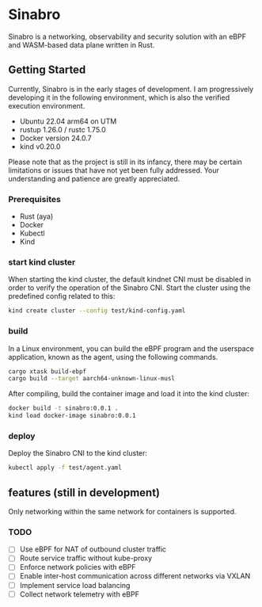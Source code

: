 # Sinabro

Sinabro is a networking, observability and security solution with an eBPF and WASM-based data plane written in Rust.

## Getting Started

Currently, Sinabro is in the early stages of development. I am progressively developing it in the following environment, which is also the verified execution environment.

- Ubuntu 22.04 arm64 on UTM
- rustup 1.26.0 / rustc 1.75.0
- Docker version 24.0.7
- kind v0.20.0

Please note that as the project is still in its infancy, there may be certain limitations or issues that have not yet been fully addressed. Your understanding and patience are greatly appreciated.

### Prerequisites

- Rust (aya)
- Docker
- Kubectl
- Kind

### start kind cluster

When starting the kind cluster, the default kindnet CNI must be disabled in order to verify the operation of the Sinabro CNI. Start the cluster using the predefined config related to this:

```bash
kind create cluster --config test/kind-config.yaml
```

### build

In a Linux environment, you can build the eBPF program and the userspace application, known as the agent, using the following commands.

```bash
cargo xtask build-ebpf
cargo build --target aarch64-unknown-linux-musl
```

After compiling, build the container image and load it into the kind cluster:

```bash
docker build -t sinabro:0.0.1 .
kind load docker-image sinabro:0.0.1
```

### deploy

Deploy the Sinabro CNI to the kind cluster:

```bash
kubectl apply -f test/agent.yaml
```

## features (still in development)

Only networking within the same network for containers is supported.

### TODO

- [ ] Use eBPF for NAT of outbound cluster traffic
- [ ] Route service traffic without kube-proxy
- [ ] Enforce network policies with eBPF
- [ ] Enable inter-host communication across different networks via VXLAN
- [ ] Implement service load balancing
- [ ] Collect network telemetry with eBPF
